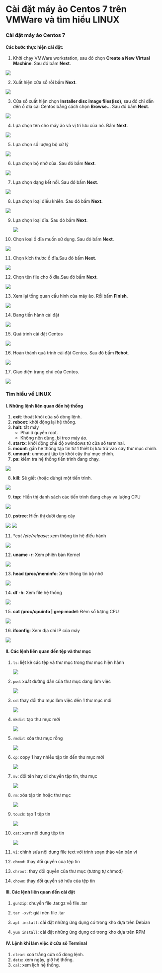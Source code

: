 # Cài đặt máy ảo Centos 7 trên VMWare và tìm hiểu LINUX

### Cài đặt máy ảo Centos 7

#### Các bước thực hiện cài đặt:
  1. Khởi chạy VMWare workstation, sau đó chọn **Create a New Virtual Machine**. Sau đó bấm **Next**.
  
   ![](./icon/1.png)
 
 2. Xuất hiện cửa sổ rồi bấm **Next**.
 
   ![](./icon/2.png)
 
 3. Cửa sổ xuất hiện chọn **Installer disc image files(iso)**, sau đó chỉ dẫn đến ổ đĩa cài Centos bằng cách chọn **Browse..**. Sau đó bấm **Next**.
    
   ![](./icon/3.png)
  
 4. Lựa chọn tên cho máy ảo và vị trí lưu của nó. Bấm **Next**.
      
   ![](./icon/4.png)
   
 5. Lựa chọn số lượng bộ xử lý
  
   ![](./icon/5.png)
   
 6. Lựa chọn bộ nhớ của. Sau đó bấm **Next**.
  
   ![](./icon/6.png)
   
 7. Lựa chọn dạng kết nối. Sau đó bấm **Next**.
 
   ![](./icon/7.png)
   
 8. Lựa chọn loại điều khiển. Sau đó bấm **Next**.
 
   ![](./icon/8.png)

9. Lựa chọn loại đĩa. Sau đó bấm **Next**.

   ![](./icon/9.png)

10. Chọn loại ổ đĩa muốn sử dụng. Sau đó bấm **Next**.

   ![](./icon/10.png)

11. Chọn kích thước ổ đĩa.Sau đó bấm **Next**.

   ![](./icon/11.png)

12. Chọn tên file cho ổ đĩa.Sau đó bấm **Next**.

   ![](./icon/12.png)

13. Xem lại tổng quan cấu hinh của máy ảo. Rồi bấm **Finish**.

   ![](./icon/13.png)
   
14. Đang tiến hành cài đặt                       

   ![](./icon/14.png)

15. Quá trình cài đặt Centos 

   ![](./icon/15.png)

16. Hoàn thành quá trình cài đặt Centos. Sau đó bấm **Rebot**.

   ![](./icon/16.png)

17. Giao diện trang chủ của Centos.

   ![](./icon/17.png)
   
   
### Tìm hiểu về LINUX
#### I. Những lệnh liên quan đến hệ thống
        
   1. **exit**: thoát khỏi cửa sổ dòng lệnh.
   2. **reboot**: khởi động lại hệ thống.
   3. **halt**: tắt máy
        - Phải ở quyền root.
        - Không nên dùng, bị treo máy ảo.
   4. **startx**: khởi động chế độ xwindows từ cửa sổ terminal.
   5. **mount**: gắn hệ thống tập tin từ 1 thiết bị lưu trữ vào cây thư mục chính.
   6. **umount**: unmount tập tin khỏi cây thư mục chính.
   7. **ps**: kiểm tra hệ thống tiến trình đang chạy.
        
   ![](./icon/18.png)
   
   8. **kill**: Sẽ giết (hoặc dừng) một tiến trình.
   
   ![](./icon/19.png)
   
   9. **top**: Hiển thị danh sách các tiến trình đang chạy và lượng CPU
   
   ![](./icon/20.png)
   
   10. **pstree**: Hiển thị dưới dạng cây
    
   ![](./icon/21-1.png)
   ![](./icon/21-2.png)
   
   11. **cat /etc/*release**: xem thông tin hệ điều hành
   
   ![](./icon/22.png)
   
   12. **uname -r**:  Xem phiên bản Kernel

   ![](./icon/23.png)
   
   13. **head /proc/meminfo**: Xem thông tin bộ nhớ

   ![](./icon/24.png)
   
   14. **df -h**: Xem file hệ thống
   
   ![](./icon/25.png)
   
   15. **cat /proc/cpuinfo | grep model**: Đêm sổ lượng CPU
   
   ![](./icon/26.png)
  
   16. **ifconfig**: Xem địa chỉ IP của máy
   
   ![](./icon/27.png)
   
#### II. Các lệnh liên quan đến tệp và thư mục
 
   1. ```ls```: liệt kê các tệp và thư mục trong thư mục hiện hành
     
       ![](./icon/30.png)
      
   2. ```pwd```: xuất đường dẫn của thư mục đang làm việc
     
       ![](./icon/28.png)
      
   3.  ```cd```: thay đổi thư mục làm việc đến 1 thư mục mới
     
       ![](./icon/29.png)
      
   4.  ```mkdir```: tạo thư mục mới
      
       ![](./icon/31.png)
      
   5.  ```rmdir```: xóa thư mục rỗng
  
       ![](./icon/32.png)
      
   6.  ```cp```: copy 1 hay nhiều tập tin đến thư mục mới
  
       ![](./icon/33.png)
       
   7.  ```mv```: đổi tên hay di chuyển tập tin, thư mục
   
       ![](./icon/34.png)
   
   8.  ```rm```: xóa tập tin hoặc thư mục
  
       ![](./icon/35.png)
       
   9.  ```touch```: tạo 1 tệp tin 
   
       ![](./icon/36.png)
   
   10. ```cat```: xem nội dung tệp tin
   
       ![](./icon/37.png)
   
   11. ```vi```: chỉnh sửa nội dung file text với trình soạn thảo văn bản vi
  
      
      
   12.  ```chmod```: thay đổi quyền của tệp tin
   13.   ```chroot```: thay đổi quyền của thư mục (tương tự chmod)
   14.   ```chown```: thay đổi quyền sở hữu của tệp tin
    
#### III. Các lệnh liên quan đến cài đặt 

   1. ```gunzip```: chuyển file .tar.gz về file .tar

   2. ```tar -xvf```: giải nén file .tar

   3. ```apt install```: cài đặt những ứng dụng có trong kho dựa trên Debian

   4. ```yum install```: cài đặt những ứng dụng có trong kho dựa trên RPM

#### IV. Lệnh khi làm việc ở cửa sổ Terminal

   1. ```clear```: xoá trắng cửa sổ dòng lệnh.
   2. ```date```: xem ngày, giờ hệ thống.
   3. ```cal```: xem lịch hệ thống.

   
    
        
        



                          
               
                  
                
  
